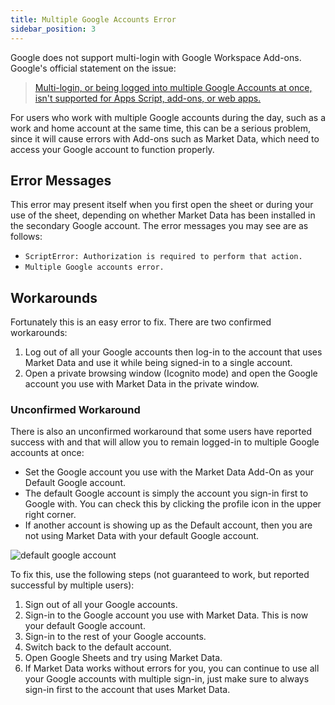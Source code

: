 ```yaml
---
title: Multiple Google Accounts Error
sidebar_position: 3
---
```


Google does not support multi-login with Google Workspace Add-ons. Google's official statement on the issue:

> [Multi-login, or being logged into multiple Google Accounts at once, isn't supported for Apps Script, add-ons, or web apps.](https://developers.google.com/apps-script/guides/projects#fix_issues_with_multiple_google_accounts)

For users who work with multiple Google accounts during the day, such as a work and home account at the same time, this can be a serious problem, since it will cause errors with Add-ons such as Market Data, which need to access your Google account to function properly.

## Error Messages

This error may present itself when you first open the sheet or during your use of the sheet, depending on whether Market Data has been installed in the secondary Google account. The error messages you may see are as follows:

- `ScriptError: Authorization is required to perform that action.`
- `Multiple Google accounts error.`

## Workarounds

Fortunately this is an easy error to fix. There are two confirmed workarounds:

1. Log out of all your Google accounts then log-in to the account that uses Market Data and use it while being signed-in to a single account. 
2. Open a private browsing window (Icognito mode) and open the Google account you use with Market Data in the private window.

### Unconfirmed Workaround

There is also an unconfirmed workaround that some users have reported success with and that will allow you to remain logged-in to multiple Google accounts at once: 

- Set the Google account you use with the Market Data Add-On as your Default Google account.
- The default Google account is simply the account you sign-in first to Google with. You can check this by clicking the profile icon in the upper right corner. 
- If another account is showing up as the Default account, then you are not using Market Data with your default Google account.

![default google account](/img/default-account.png)

To fix this, use the following steps (not guaranteed to work, but reported successful by multiple users):

1. Sign out of all your Google accounts.
2. Sign-in to the Google account you use with Market Data. This is now your default Google account.
3. Sign-in to the rest of your Google accounts.
4. Switch back to the default account.
5. Open Google Sheets and try using Market Data.
6. If Market Data works without errors for you, you can continue to use all your Google accounts with multiple sign-in, just make sure to always sign-in first to the account that uses Market Data.

